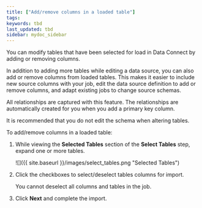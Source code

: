 ```yaml
---
title: ["Add/remove columns in a loaded table"]
tags:
keywords: tbd
last_updated: tbd
sidebar: mydoc_sidebar
---
```

You can modify tables that have been selected for load in Data Connect by adding or removing columns.

In addition to adding more tables while editing a data source, you can also add or remove columns from loaded tables. This makes it easier to include new source columns with your job, edit the data source definition to add or remove columns, and adapt existing jobs to change source schemas.

All relationships are captured with this feature. The relationships are automatically created for you when you add a primary key column.

It is recommended that you do not edit the schema when altering tables.

To add/remove columns in a loaded table:

1. While viewing the **Selected Tables** section of the **Select Tables** step, expand one or more tables.

     ![]({{ site.baseurl }}/images/select_tables.png "Selected Tables")

2. Click the checkboxes to select/deselect tables columns for import.

    You cannot deselect all columns and tables in the job.

3. Click **Next** and complete the import.
